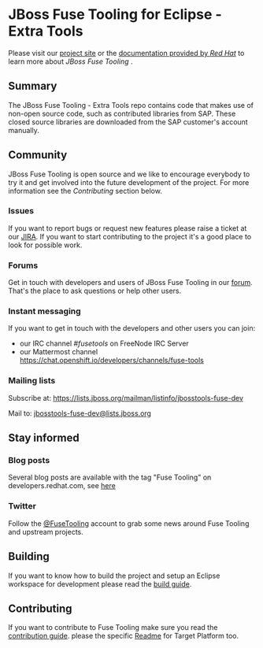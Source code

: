 # JBoss Fuse Tooling for Eclipse - Extra Tools

Please visit our [project site](http://tools.jboss.org/features/apachecamel.html) or the [documentation provided by _Red Hat_](https://access.redhat.com/documentation/en-us/red_hat_jboss_fuse/6.3/html/tooling_tutorials/) to learn more about _JBoss Fuse Tooling_ .

## Summary

The JBoss Fuse Tooling - Extra Tools repo contains code that makes use of non-open source code, such as contributed libraries from SAP. These closed source libraries are downloaded from the SAP customer's account manually.

## Community

JBoss Fuse Tooling is open source and we like to encourage everybody to try it and get involved into the future development of the project. For more information see the *Contributing* section below.

### Issues

If you want to report bugs or request new features please raise a ticket at our [JIRA](https://issues.jboss.org/browse/FUSETOOLS). If you want to start contributing to the project it's a good place to look for possible work.

### Forums

Get in touch with developers and users of JBoss Fuse Tooling in our [forum](https://stackoverflow.com/questions/tagged/jbossfuse). That's the place to ask questions or help other users.

### Instant messaging

If you want to get in touch with the developers and other users you can join:

- our IRC channel *#fusetools* on FreeNode IRC Server
- our Mattermost channel https://chat.openshift.io/developers/channels/fuse-tools

### Mailing lists

Subscribe at: https://lists.jboss.org/mailman/listinfo/jbosstools-fuse-dev

Mail to: jbosstools-fuse-dev@lists.jboss.org

## Stay informed

### Blog posts

Several blog posts are available with the tag "Fuse Tooling" on developers.redhat.com, see [here](https://developers.redhat.com/blog/tag/fuse-tooling/)

### Twitter

Follow the [@FuseTooling](https://twitter.com/fusetooling) account to grab some news around Fuse Tooling and upstream projects.

## Building

If you want to know how to build the project and setup an Eclipse workspace for development please read the [build guide](https://github.com/jbosstools/jbosstools-fuse/blob/main/Build.md "Build Guide").

## Contributing

If you want to contribute to Fuse Tooling make sure you read the [contribution guide](https://github.com/jbosstools/jbosstools-fuse/blob/main/Contributing.md "Contribution Guide").
please the specific [Readme](jboss-fuse-sap-tool-suite/targetplatform/ReadMe.md) for Target Platform too.
